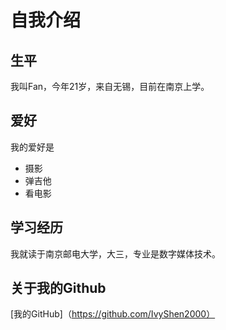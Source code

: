 # 自我介绍
## 生平
  我叫Fan，今年21岁，来自无锡，目前在南京上学。
## 爱好
我的爱好是


* 摄影
* 弹吉他
* 看电影
## 学习经历
  我就读于南京邮电大学，大三，专业是数字媒体技术。
## 关于我的Github
[我的GitHub]（https://github.com/IvyShen2000）

